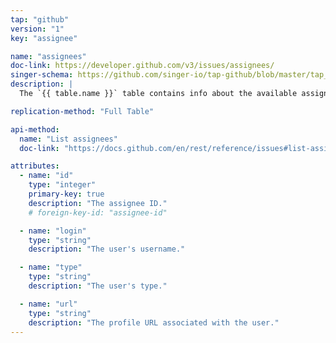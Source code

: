 ```yaml
---
tap: "github"
version: "1"
key: "assignee"

name: "assignees"
doc-link: https://developer.github.com/v3/issues/assignees/
singer-schema: https://github.com/singer-io/tap-github/blob/master/tap_github/assignees.json
description: |
  The `{{ table.name }}` table contains info about the available assignees for issues of the repositiries specified for the integration.

replication-method: "Full Table"

api-method:
  name: "List assignees"
  doc-link: "https://docs.github.com/en/rest/reference/issues#list-assignees"

attributes:
  - name: "id"
    type: "integer"
    primary-key: true
    description: "The assignee ID."
    # foreign-key-id: "assignee-id"

  - name: "login"
    type: "string"
    description: "The user's username."

  - name: "type"
    type: "string"
    description: "The user's type."

  - name: "url"
    type: "string"
    description: "The profile URL associated with the user."
---
```


